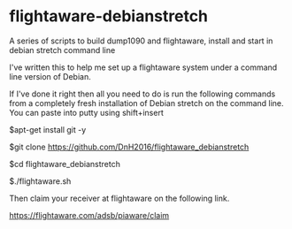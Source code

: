 # flightaware-debianstretch
A series of scripts to build dump1090 and flightaware, install and start in debian stretch command line

I've written this to help me set up a flightaware system under a command line version of Debian. 

If I've done it right then all you need to do is run the following commands from a completely fresh installation of Debian stretch on the command line. You can paste into putty using shift+insert

$apt-get install git  -y

$git clone https://github.com/DnH2016/flightaware_debianstretch

$cd flightaware_debianstretch

$./flightaware.sh



Then claim your receiver at flightaware on the following link.

https://flightaware.com/adsb/piaware/claim



